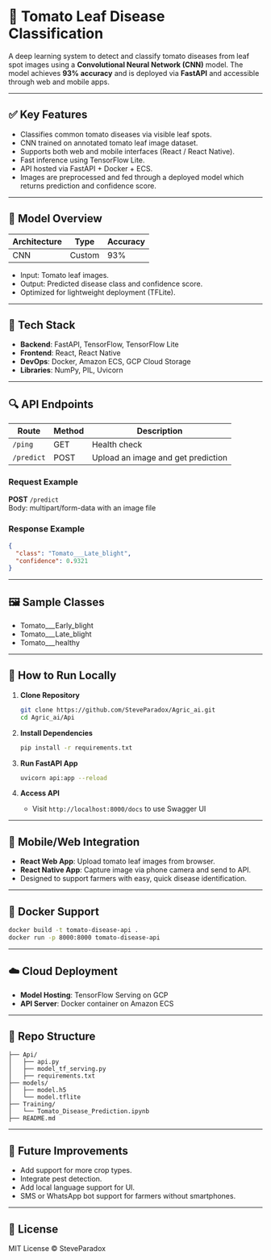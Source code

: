 # 🍅 Tomato Leaf Disease Classification

A deep learning system to detect and classify tomato diseases from leaf spot images using a **Convolutional Neural Network (CNN)** model. The model achieves **93% accuracy** and is deployed via **FastAPI** and accessible through web and mobile apps.

---

## ✅ Key Features

- Classifies common tomato diseases via visible leaf spots.
- CNN trained on annotated tomato leaf image dataset.
- Supports both web and mobile interfaces (React / React Native).
- Fast inference using TensorFlow Lite.
- API hosted via FastAPI + Docker + ECS.
- Images are preprocessed and fed through a deployed model which returns prediction and confidence score.

---

## 🧠 Model Overview

| Architecture | Type     | Accuracy |
|--------------|----------|----------|
| CNN          | Custom   | 93%      |

- Input: Tomato leaf images.
- Output: Predicted disease class and confidence score.
- Optimized for lightweight deployment (TFLite).

---

## 🧰 Tech Stack

- **Backend**: FastAPI, TensorFlow, TensorFlow Lite
- **Frontend**: React, React Native
- **DevOps**: Docker, Amazon ECS, GCP Cloud Storage
- **Libraries**: NumPy, PIL, Uvicorn

---

## 🔍 API Endpoints

| Route       | Method | Description                         |
|-------------|--------|-------------------------------------|
| `/ping`     | GET    | Health check                        |
| `/predict`  | POST   | Upload an image and get prediction  |

### Request Example

**POST** `/predict`  
Body: multipart/form-data with an image file

### Response Example

```json
{
  "class": "Tomato___Late_blight",
  "confidence": 0.9321
}
```

---

## 🖼 Sample Classes

- Tomato___Early_blight  
- Tomato___Late_blight  
- Tomato___healthy

---

## 🚀 How to Run Locally

1. **Clone Repository**
   ```bash
   git clone https://github.com/SteveParadox/Agric_ai.git
   cd Agric_ai/Api
   ```

2. **Install Dependencies**
   ```bash
   pip install -r requirements.txt
   ```

3. **Run FastAPI App**
   ```bash
   uvicorn api:app --reload
   ```

4. **Access API**
   - Visit `http://localhost:8000/docs` to use Swagger UI

---

## 📱 Mobile/Web Integration

- **React Web App**: Upload tomato leaf images from browser.
- **React Native App**: Capture image via phone camera and send to API.
- Designed to support farmers with easy, quick disease identification.

---

## 🐳 Docker Support

```bash
docker build -t tomato-disease-api .
docker run -p 8000:8000 tomato-disease-api
```

---

## ☁️ Cloud Deployment

- **Model Hosting**: TensorFlow Serving on GCP
- **API Server**: Docker container on Amazon ECS

---

## 📁 Repo Structure

```
├── Api/
│   ├── api.py
│   ├── model_tf_serving.py
│   ├── requirements.txt
├── models/
│   ├── model.h5
│   └── model.tflite
├── Training/
│   └── Tomato_Disease_Prediction.ipynb
├── README.md
```

---

## 🧪 Future Improvements

- Add support for more crop types.
- Integrate pest detection.
- Add local language support for UI.
- SMS or WhatsApp bot support for farmers without smartphones.

---

## 📜 License

MIT License © SteveParadox
